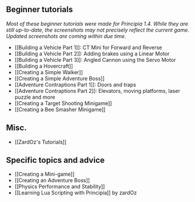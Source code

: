 ## Beginner tutorials
*Most of these beginner tutorials were made for Principia 1.4. While they are still up-to-date, the screenshots may not precisely reflect the current game. Updated screenshots are coming within due time.*

- [[Building a Vehicle Part 1]]: CT Mini for Forward and Reverse
- [[Building a Vehicle Part 2]]: Adding brakes using a Linear Motor
- [[Building a Vehicle Part 3]]: Angled Cannon using the Servo Motor
- [[Building a Hovercraft]]
- [[Creating a Simple Walker]]
- [[Creating a Simple Adventure Boss]]
- [[Adventure Contraptions Part 1]]: Doors and traps
- [[Adventure Contraptions Part 2]]: Elevators, moving platforms, laser puzzle and more
- [[Creating a Target Shooting Minigame]]
- [[Creating a Bee Smasher Minigame]]

## Misc.
- [[ZardOz's Tutorials]]

## Specific topics and advice
- [[Creating a Mini-game]]
- [[Creating an Adventure Boss]]
- [[Physics Performance and Stability]]
- [[Learning Lua Scripting with Principia]] by zardOz
